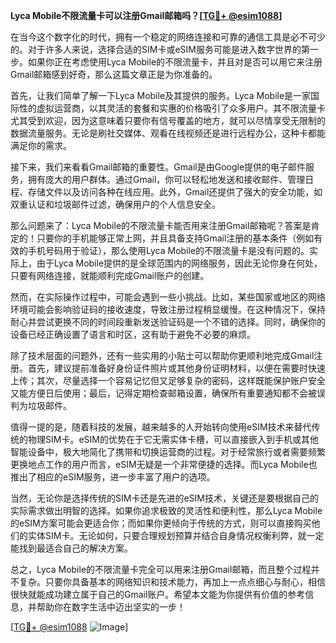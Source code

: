 **Lyca Mobile不限流量卡可以注册Gmail邮箱吗？[[TG💪+ @esim1088](https://t.me/s/esim1088)]**

在当今这个数字化的时代，拥有一个稳定的网络连接和可靠的通信工具是必不可少的。对于许多人来说，选择合适的SIM卡或eSIM服务可能是进入数字世界的第一步。如果你正在考虑使用Lyca Mobile的不限流量卡，并且对是否可以用它来注册Gmail邮箱感到好奇，那么这篇文章正是为你准备的。

首先，让我们简单了解一下Lyca Mobile及其提供的服务。Lyca Mobile是一家国际性的虚拟运营商，以其灵活的套餐和实惠的价格吸引了众多用户。其不限流量卡尤其受到欢迎，因为这意味着只要你有信号覆盖的地方，就可以尽情享受无限制的数据流量服务。无论是刷社交媒体、观看在线视频还是进行远程办公，这种卡都能满足你的需求。

接下来，我们来看看Gmail邮箱的重要性。Gmail是由Google提供的电子邮件服务，拥有庞大的用户群体。通过Gmail，你可以轻松地发送和接收邮件、管理日程、存储文件以及访问各种在线应用。此外，Gmail还提供了强大的安全功能，如双重认证和垃圾邮件过滤，确保用户的个人信息安全。

那么问题来了：Lyca Mobile的不限流量卡能否用来注册Gmail邮箱呢？答案是肯定的！只要你的手机能够正常上网，并且具备支持Gmail注册的基本条件（例如有效的手机号码用于验证），那么使用Lyca Mobile的不限流量卡是没有问题的。实际上，由于Lyca Mobile提供的是全球范围内的网络服务，因此无论你身在何处，只要有网络连接，就能顺利完成Gmail账户的创建。

然而，在实际操作过程中，可能会遇到一些小挑战。比如，某些国家或地区的网络环境可能会影响验证码的接收速度，导致注册过程稍显缓慢。在这种情况下，保持耐心并尝试更换不同的时间段重新发送验证码是一个不错的选择。同时，确保你的设备已经正确设置了语言和时区，这有助于避免不必要的麻烦。

除了技术层面的问题外，还有一些实用的小贴士可以帮助你更顺利地完成Gmail注册。首先，建议提前准备好身份证件照片或其他身份证明材料，以便在需要时快速上传；其次，尽量选择一个容易记忆但又足够复杂的密码，这样既能保护账户安全又能方便日后使用；最后，记得定期检查邮箱设置，确保所有重要通知都不会被误判为垃圾邮件。

值得一提的是，随着科技的发展，越来越多的人开始转向使用eSIM技术来替代传统的物理SIM卡。eSIM的优势在于它无需实体卡槽，可以直接嵌入到手机或其他智能设备中，极大地简化了携带和切换运营商的过程。对于经常旅行或者需要频繁更换地点工作的用户而言，eSIM无疑是一个非常便捷的选择。而Lyca Mobile也推出了相应的eSIM服务，进一步丰富了用户的选项。

当然，无论你是选择传统的SIM卡还是先进的eSIM技术，关键还是要根据自己的实际需求做出明智的选择。如果你追求极致的灵活性和便利性，那么Lyca Mobile的eSIM方案可能会更适合你；而如果你更倾向于传统的方式，则可以直接购买他们的实体SIM卡。无论如何，只要合理规划预算并结合自身情况权衡利弊，就一定能找到最适合自己的解决方案。

总之，Lyca Mobile的不限流量卡完全可以用来注册Gmail邮箱，而且整个过程并不复杂。只要你具备基本的网络知识和技术能力，再加上一点点细心与耐心，相信很快就能成功建立属于自己的Gmail账户。希望本文能为你提供有价值的参考信息，并帮助你在数字生活中迈出坚实的一步！

[[TG💪+ @esim1088](https://t.me/s/esim1088) ![Image](https://i.postimg.cc/4NQfJmqS/Snipaste-2025-05-13-00-14-12.png)]